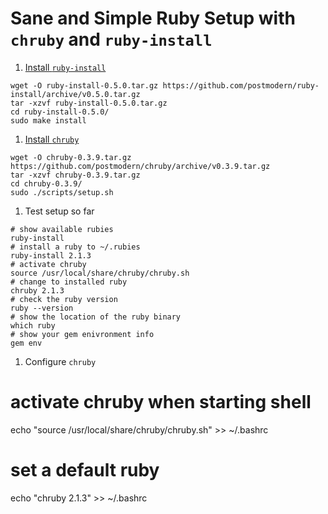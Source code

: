 # Sane and Simple Ruby Setup with `chruby` and `ruby-install`

1. [Install `ruby-install`](https://github.com/postmodern/ruby-install#install)

```
wget -O ruby-install-0.5.0.tar.gz https://github.com/postmodern/ruby-install/archive/v0.5.0.tar.gz
tar -xzvf ruby-install-0.5.0.tar.gz
cd ruby-install-0.5.0/
sudo make install
```

1. [Install `chruby`](https://github.com/postmodern/chruby#install)

```
wget -O chruby-0.3.9.tar.gz https://github.com/postmodern/chruby/archive/v0.3.9.tar.gz
tar -xzvf chruby-0.3.9.tar.gz
cd chruby-0.3.9/
sudo ./scripts/setup.sh
```

1. Test setup so far

```
# show available rubies
ruby-install
# install a ruby to ~/.rubies
ruby-install 2.1.3
# activate chruby
source /usr/local/share/chruby/chruby.sh
# change to installed ruby
chruby 2.1.3
# check the ruby version
ruby --version
# show the location of the ruby binary
which ruby
# show your gem enivronment info
gem env
```

1. Configure `chruby`

# activate chruby when starting shell
echo "source /usr/local/share/chruby/chruby.sh" >> ~/.bashrc
# set a default ruby
echo "chruby 2.1.3" >> ~/.bashrc
